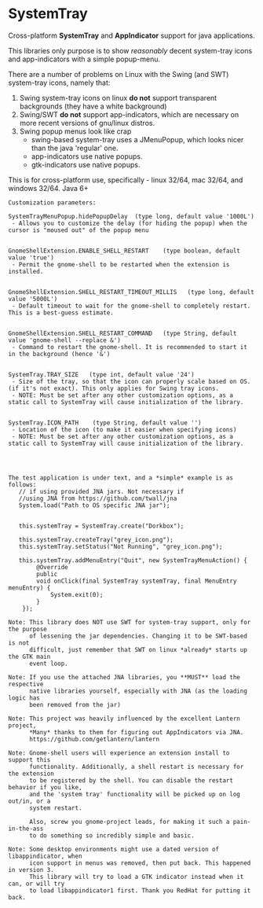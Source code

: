 SystemTray
==========

Cross-platform **SystemTray** and **AppIndicator** support for java applications.

This libraries only purpose is to show *reasonably* decent system-tray icons and app-indicators with a simple popup-menu.

There are a number of problems on Linux with the Swing (and SWT) system-tray icons, namely that:

1. Swing system-tray icons on linux **do not** support transparent backgrounds (they have a white background)
2. Swing/SWT **do not** support app-indicators, which are necessary on more recent versions of gnu/linux distros.
3. Swing popup menus look like crap
    - swing-based system-tray uses a JMenuPopup, which looks nicer than the java 'regular' one.
    - app-indicators use native popups.
    - gtk-indicators use native popups.


This is for cross-platform use, specifically - linux 32/64, mac 32/64, and windows 32/64. Java 6+


```
Customization parameters:

SystemTrayMenuPopup.hidePopupDelay  (type long, default value '1000L')
 - Allows you to customize the delay (for hiding the popup) when the cursor is "moused out" of the popup menu


GnomeShellExtension.ENABLE_SHELL_RESTART    (type boolean, default value 'true')
 - Permit the gnome-shell to be restarted when the extension is installed.


GnomeShellExtension.SHELL_RESTART_TIMEOUT_MILLIS   (type long, default value '5000L')
 - Default timeout to wait for the gnome-shell to completely restart. This is a best-guess estimate.


GnomeShellExtension.SHELL_RESTART_COMMAND   (type String, default value 'gnome-shell --replace &')
 - Command to restart the gnome-shell. It is recommended to start it in the background (hence '&')


SystemTray.TRAY_SIZE   (type int, default value '24')
 - Size of the tray, so that the icon can properly scale based on OS. (if it's not exact). This only applies for Swing tray icons.
 - NOTE: Must be set after any other customization options, as a static call to SystemTray will cause initialization of the library.
 

SystemTray.ICON_PATH    (type String, default value '')
 - Location of the icon (to make it easier when specifying icons)
 - NOTE: Must be set after any other customization options, as a static call to SystemTray will cause initialization of the library.

   
   
   
The test application is under text, and a *simple* example is as follows:
   // if using provided JNA jars. Not necessary if
   //using JNA from https://github.com/twall/jna
   System.load("Path to OS specific JNA jar");


   this.systemTray = SystemTray.create("Dorkbox");

   this.systemTray.createTray("grey_icon.png");
   this.systemTray.setStatus("Not Running", "grey_icon.png");
   
   this.systemTray.addMenuEntry("Quit", new SystemTrayMenuAction() {
        @Override
        public
        void onClick(final SystemTray systemTray, final MenuEntry menuEntry) {
            System.exit(0);
        }
    });
```
```
Note: This library does NOT use SWT for system-tray support, only for the purpose
      of lessening the jar dependencies. Changing it to be SWT-based is not 
      difficult, just remember that SWT on linux *already* starts up the GTK main 
      event loop.
```
```
Note: If you use the attached JNA libraries, you **MUST** load the respective
      native libraries yourself, especially with JNA (as the loading logic has
      been removed from the jar)
```
```
Note: This project was heavily influenced by the excellent Lantern project,
      *Many* thanks to them for figuring out AppIndicators via JNA.
      https://github.com/getlantern/lantern
```
```
Note: Gnome-shell users will experience an extension install to support this
      functionality. Additionally, a shell restart is necessary for the extension
      to be registered by the shell. You can disable the restart behavior if you like,
      and the 'system tray' functionality will be picked up on log out/in, or a
      system restart.
   
      Also, screw you gnome-project leads, for making it such a pain-in-the-ass
      to do something so incredibly simple and basic.
      
Note: Some desktop environments might use a dated version of libappindicator, when 
      icon support in menus was removed, then put back. This happened in version 3.
      This library will try to load a GTK indicator instead when it can, or will try
      to load libappindicator1 first. Thank you RedHat for putting it back.
```

